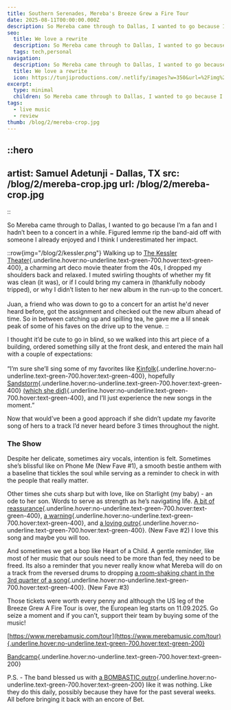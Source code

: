 ```yaml
---
title: Southern Serenades, Mereba's Breeze Grew a Fire Tour
date: 2025-08-11T00:00:00.000Z
description: So Mereba came through to Dallas, I wanted to go because I’m a fan and I hadn’t been to a concert in a while. Figured lemme rip the band-aid off with someone I already enjoyed and I think I underestimated her impact.
seo:
  title: We love a rewrite
  description: So Mereba came through to Dallas, I wanted to go because I’m a fan and I hadn’t been to a concert in a while. Figured lemme rip the band-aid off with someone I already enjoyed and I think I underestimated her impact.
  tags: tech,personal
navigation:
  description: So Mereba came through to Dallas, I wanted to go because I’m a fan and I hadn’t been to a concert in a while. Figured lemme rip the band-aid off with someone I already enjoyed and I think I underestimated her impact.
  title: We love a rewrite
  icon: https://tunjiproductions.com/.netlify/images?w=350&url=%2Fimg%2Flogo_clear.png
excerpt:
  type: minimal
  children: So Mereba came through to Dallas, I wanted to go because I’m a fan and I hadn’t been to a concert in a while. Figured lemme rip the band-aid off....
tags:
  - live music
  - review
thumb: /blog/2/mereba-crop.jpg
---
```


::hero
---
artist: Samuel Adetunji - Dallas, TX
src: /blog/2/mereba-crop.jpg
url: /blog/2/mereba-crop.jpg
---
::

So Mereba came through to Dallas, I wanted to go because I’m a fan and I hadn’t been to a concert in a while. Figured lemme rip the band-aid off with someone I already enjoyed and I think I underestimated her impact.

<!--more-->

::row{img="/blog/2/kessler.png"}
Walking up to [The Kessler Theater](https://thekessler.org){.underline.hover:no-underline.text-green-700.hover:text-green-400}, a charming art deco movie theater from the 40s, I dropped my shoulders back and relaxed. I muted swirling thoughts of whether my fit was clean (it was), or if I could bring my camera in (thankfully nobody tripped), or why I didn’t listen to her new album in the run-up to the concert.
<br/>
<br/>
Juan, a friend who was down to go to a concert for an artist he'd never heard before, got the assignment and checked out the new album ahead of time. So in between catching up and spilling tea, he gave me a lil sneak peak of some of his faves on the drive up to the venue.
::

I thought it’d be cute to go in blind, so we walked into this art piece of a building, ordered something silly at the front desk, and entered the main hall with a couple of expectations:  <br/><br/>“I’m sure she’ll sing some of my favorites like [Kinfolk](https://www.youtube.com/watch?v=Mfdu1LsZ9DA&pp=ygUOa2luZm9sayBtZXJlYmE%3D){.underline.hover:no-underline.text-green-700.hover:text-green-400}, hopefully [Sandstorm](https://www.youtube.com/watch?v=KHqsrAPgjO0&pp=ygUOa2luZm9sayBtZXJlYmE%3D){.underline.hover:no-underline.text-green-700.hover:text-green-400} [(which she did)](/blog/2/sandstorm.mp4){.underline.hover:no-underline.text-green-700.hover:text-green-400}, and I’ll just experience the new songs in the moment.”

Now that would’ve been a good approach if she didn’t update my favorite song of hers to a track I’d never heard before 3 times throughout the night.

### The Show

Despite her delicate, sometimes airy vocals, intention is felt. Sometimes she’s blissful like on Phone Me (New Fave #1), a smooth bestie anthem with a baseline that tickles the soul while serving as a reminder to check in with the people that really matter.

Other times she cuts sharp but with love, like on Starlight (my baby) - an ode to her son. Words to serve as strength as he’s navigating life. [A bit of reassurance](https://genius.com/Mereba-starlight-my-baby-lyrics#:~:text=inside%0A%0A%5BPre%2DChorus%5D-,There%2C%20there%2C%20there%2C%20there%0AThere%27s%20a%20sun%20on%20the%20horizon%2C%20sweet%20baby%0AEven%20when%20it%27s%20hiding%2C%20you%27re%20brighter%0AYou%27re%20brighter%2C%20yeah,-%5BChorus%5D%0AIt%27s%20not){.underline.hover:no-underline.text-green-700.hover:text-green-400}, [a warning](https://genius.com/Mereba-starlight-my-baby-lyrics#:~:text=Lies%20told%2C%20minds%20broke%2C%20coded%20for%20a%20cold%2C%20cold%20world%0ABut%20you%27re%20gold%20emanating%2C%20my%20sun%0ABlindfold%20to%20those%20dreamers%20turned%20to%20ghosts%0AHope%20they%20find%20what%20they%20lost%2C%20keep%20on%20keeping%20on){.underline.hover:no-underline.text-green-700.hover:text-green-400}, and [a loving outro](https://genius.com/Mereba-starlight-my-baby-lyrics#:~:text=what%20it%20seems-,%5BOutro%5D,-And%20you%20learn){.underline.hover:no-underline.text-green-700.hover:text-green-400}. (New Fave #2) I love this song and maybe you will too.

And sometimes we get a bop like Heart of a Child. A gentle reminder, like most of her music that our souls need to be more than fed, they need to be freed. Its also a reminder that you never really know what Mereba will do on a track from the reversed drums to dropping [a room-shaking chant in the 3rd quarter of a song](https://youtu.be/bLUtlsYxqpU?si=W6KCXPQPIj5f2KE3&t=140){.underline.hover:no-underline.text-green-700.hover:text-green-400}. (New Fave #3)

Those tickets were worth every penny and although the US leg of the Breeze Grew A Fire Tour is over, the European leg starts on 11.09.2025. Go seize a moment and if you can’t, support their team by buying some of the music!

[https://www.merebamusic.com/tour](https://www.merebamusic.com/tour){.underline.hover:no-underline.text-green-700.hover:text-green-200}

[Bandcamp](https://mereba.bandcamp.com/album/the-breeze-grew-a-fire){.underline.hover:no-underline.text-green-700.hover:text-green-200}

P.S. - The band blessed us with [a BOMBASTIC outro](/blog/2/outro.mp4){.underline.hover:no-underline.text-green-700.hover:text-green-200} like it was nothing. Like they do this daily, possibly because they have for the past several weeks. All before bringing it back with an encore of Bet.
